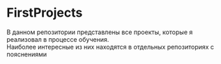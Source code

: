 # FirstProjects
В данном репозитории представлены все проекты, которые я реализовал в процессе обучения.  
Наиболее интересные из них находятся в отдельных репозиториях с пояснениями
